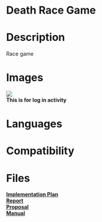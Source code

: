 <h1> Death Race Game</h1>


<h1>Description</h1>
  
Race game



<h1>Images</h1>
<img src="https://raousama1122.github.io/Death-Race-Game/Death Race_Manual.pdf"/><br/>
<b>This is for log in activity<b/>
<h1> Languages </h1>


<h1> Compatibility </h1>

<h1> Files </h1>
<a href="https://raousama1122.github.io/Death-Race-Game/Implementation Plan.pdf">Implementation Plan</a><br/>
<a href="https://raousama1122.github.io/Death-Race-Game/Death Race_Report.pdf">Report</a><br/>
<a href="https://raousama1122.github.io/Death-Race-Game/Death Race_Proposal.pdf">Proposal</a><br/>
<a href="https://raousama1122.github.io/Death-Race-Game/Death Race_Manual.pdf">Manual</a><br/>

